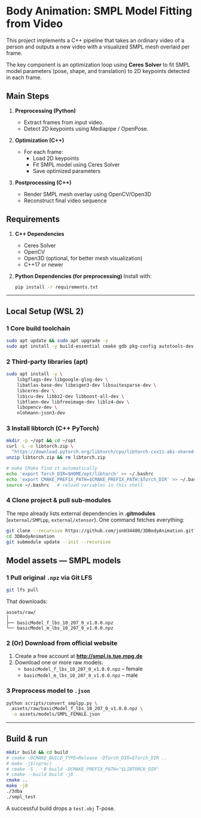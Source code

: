 # Body Animation: SMPL Model Fitting from Video

This project implements a C++ pipeline that takes an ordinary video of a person and outputs a new video with a visualized SMPL mesh overlaid per frame.

The key component is an optimization loop using **Ceres Solver** to fit SMPL model parameters (pose, shape, and translation) to 2D keypoints detected in each frame.

## Main Steps
1. **Preprocessing (Python)**
   - Extract frames from input video.
   - Detect 2D keypoints using Mediapipe / OpenPose.

2. **Optimization (C++)**
   - For each frame:
     - Load 2D keypoints
     - Fit SMPL model using Ceres Solver
     - Save optimized parameters

3. **Postprocessing (C++)**
   - Render SMPL mesh overlay using OpenCV/Open3D
   - Reconstruct final video sequence

## Requirements

1. **C++ Dependencies**
    - Ceres Solver
    - OpenCV
    - Open3D (optional, for better mesh visualization)
    - C++17 or newer

2. **Python Dependencies (for preprocessing)**
    Install with:
    ```bash
    pip install -r requirements.txt


---

## Local Setup (WSL 2)

### 1 Core build toolchain
```bash
sudo apt update && sudo apt upgrade -y
sudo apt install -y build-essential cmake gdb pkg-config autotools-dev
```


### 2 Third-party libraries (apt)
```bash
sudo apt install -y \
    libgflags-dev libgoogle-glog-dev \
    libatlas-base-dev libeigen3-dev libsuitesparse-dev \
    libceres-dev \
    libicu-dev libbz2-dev libboost-all-dev \
    libflann-dev libfreeimage-dev liblz4-dev \
    libopencv-dev \
    nlohmann-json3-dev 
```



### 3  Install **libtorch** (C++ PyTorch)
```bash
mkdir -p ~/opt && cd ~/opt
curl -L -o libtorch.zip \
  "https://download.pytorch.org/libtorch/cpu/libtorch-cxx11-abi-shared-without-deps-2.1.2%2Bcpu.zip"
unzip libtorch.zip && rm libtorch.zip

# make CMake find it automatically
echo 'export Torch_DIR=$HOME/opt/libtorch' >> ~/.bashrc
echo 'export CMAKE_PREFIX_PATH=$CMAKE_PREFIX_PATH:$Torch_DIR' >> ~/.bashrc
source ~/.bashrc   # reload variables in this shell
```

### 4  Clone project & pull sub-modules
The repo already lists external dependencies in **.gitmodules** (`external/SMPLpp`, `external/xtensor`). One command fetches everything:

```bash
git clone --recursive https://github.com/jonH34400/3DBodyAnimation.git
cd 3DBodyAnimation
git submodule update --init --recursive
```



## Model assets — SMPL models

### 1  Pull original `.npz` via **Git LFS**
```bash
git lfs pull
```

That downloads:

```
assets/raw/
│
├── basicModel_f_lbs_10_207_0_v1.0.0.npz
└── basicModel_m_lbs_10_207_0_v1.0.0.npz
```

### 2 (Or) Download from official website
1. Create a free account at **<http://smpl.is.tue.mpg.de>**  
2. Download one or more raw models:  
   * `basicModel_f_lbs_10_207_0_v1.0.0.npz`  – female  
   * `basicModel_m_lbs_10_207_0_v1.0.0.npz`  – male  


### 3 Preprocess model to `.json` 
   ```bash
   python scripts/convert_smplpp.py \
     assets/raw/basicModel_f_lbs_10_207_0_v1.0.0.npz \
     -o assets/models/SMPL_FEMALE.json
   ```
---

## Build & run
```bash
mkdir build && cd build
# cmake -DCMAKE_BUILD_TYPE=Release -DTorch_DIR=$Torch_DIR ..
# make -j$(nproc)
# cmake -S . -B build -DCMAKE_PREFIX_PATH="$LIBTORCH_DIR"
# cmake --build build -j8
cmake ..
make -j8
./3dba
./smpl_test  
```
A successful build drops a `test.obj` T-pose.
